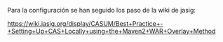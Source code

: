 Para la configuración se han seguido los paso de la wiki de jasig:

https://wiki.jasig.org/display/CASUM/Best+Practice+-+Setting+Up+CAS+Locally+using+the+Maven2+WAR+Overlay+Method
